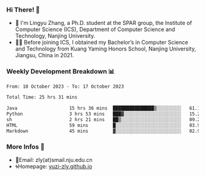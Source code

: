 ### Hi There! 👋 
- 🐳 I'm Lingyu Zhang, a Ph.D. student at the SPAR group, the Institute of Computer Science (ICS), Department of Computer Science and Technology, Nanjing University.
- 🧑‍🎓 Before joining ICS, I obtained my Bachelor’s in Computer Science and Technology from Kuang Yaming Honors School, Nanjing University, Jiangsu, China in 2021.

### Weekly Development Breakdown :bar_chart:

<!--START_SECTION:waka-->

```txt
From: 10 October 2023 - To: 17 October 2023

Total Time: 25 hrs 31 mins

Java                   15 hrs 36 mins  ███████████████▒░░░░░░░░░   61.18 %
Python                 3 hrs 53 mins   ███▓░░░░░░░░░░░░░░░░░░░░░   15.24 %
sh                     2 hrs 21 mins   ██▒░░░░░░░░░░░░░░░░░░░░░░   09.21 %
HTML                   59 mins         █░░░░░░░░░░░░░░░░░░░░░░░░   03.91 %
Markdown               45 mins         ▓░░░░░░░░░░░░░░░░░░░░░░░░   02.97 %
```

<!--END_SECTION:waka-->

<!--
### Github Contributions :octocat:

![](https://raw.githubusercontent.com/yuzi-zly/yuzi-zly/output/github-contribution-grid-snake.svg)              
-->

### More Infos 📖

- 📧Email: zly(at)smail.nju.edu.cn
- 🌀Homepage: [yuzi-zly.github.io](https://yuzi-zly.github.io/)
